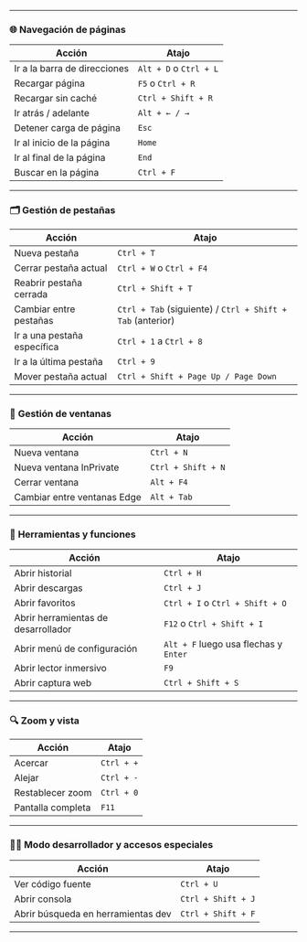 
---

### 🌐 **Navegación de páginas**

|Acción|Atajo|
|---|---|
|Ir a la barra de direcciones|`Alt + D` o `Ctrl + L`|
|Recargar página|`F5` o `Ctrl + R`|
|Recargar sin caché|`Ctrl + Shift + R`|
|Ir atrás / adelante|`Alt + ← / →`|
|Detener carga de página|`Esc`|
|Ir al inicio de la página|`Home`|
|Ir al final de la página|`End`|
|Buscar en la página|`Ctrl + F`|

---

### 🗂️ **Gestión de pestañas**

|Acción|Atajo|
|---|---|
|Nueva pestaña|`Ctrl + T`|
|Cerrar pestaña actual|`Ctrl + W` o `Ctrl + F4`|
|Reabrir pestaña cerrada|`Ctrl + Shift + T`|
|Cambiar entre pestañas|`Ctrl + Tab` (siguiente) / `Ctrl + Shift + Tab` (anterior)|
|Ir a una pestaña específica|`Ctrl + 1` a `Ctrl + 8`|
|Ir a la última pestaña|`Ctrl + 9`|
|Mover pestaña actual|`Ctrl + Shift + Page Up / Page Down`|

---

### 📁 **Gestión de ventanas**

|Acción|Atajo|
|---|---|
|Nueva ventana|`Ctrl + N`|
|Nueva ventana InPrivate|`Ctrl + Shift + N`|
|Cerrar ventana|`Alt + F4`|
|Cambiar entre ventanas Edge|`Alt + Tab`|

---

### 🧰 **Herramientas y funciones**

|Acción|Atajo|
|---|---|
|Abrir historial|`Ctrl + H`|
|Abrir descargas|`Ctrl + J`|
|Abrir favoritos|`Ctrl + I` o `Ctrl + Shift + O`|
|Abrir herramientas de desarrollador|`F12` o `Ctrl + Shift + I`|
|Abrir menú de configuración|`Alt + F` luego usa flechas y `Enter`|
|Abrir lector inmersivo|`F9`|
|Abrir captura web|`Ctrl + Shift + S`|

---

### 🔍 **Zoom y vista**

| Acción            | Atajo      |
| ----------------- | ---------- |
| Acercar           | `Ctrl + +` |
| Alejar            | `Ctrl + -` |
| Restablecer zoom  | `Ctrl + 0` |
| Pantalla completa | `F11`      |

---

### 🧑‍💻 **Modo desarrollador y accesos especiales**

| Acción                             | Atajo              |
| ---------------------------------- | ------------------ |
| Ver código fuente                  | `Ctrl + U`         |
| Abrir consola                      | `Ctrl + Shift + J` |
| Abrir búsqueda en herramientas dev | `Ctrl + Shift + F` |

---